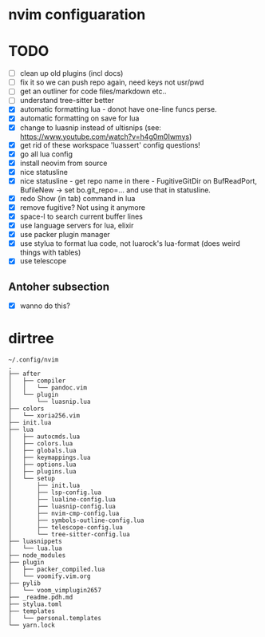 # nvim configuaration

# TODO

- [ ] clean up old plugins (incl docs)
- [ ] fix it so we can push repo again, need keys not usr/pwd
- [ ] get an outliner for code files/markdown etc..
- [ ] understand tree-sitter better
- [x] automatic formatting lua - donot have one-line funcs perse.
- [x] automatic formatting on save for lua
- [x] change to luasnip instead of ultisnips (see: https://www.youtube.com/watch?v=h4g0m0Iwmys)
- [x] get rid of these workspace 'luassert' config questions!
- [x] go all lua config
- [x] install neovim from source
- [x] nice statusline
- [x] nice statusline - get repo name in there - FugitiveGitDir on BufReadPort, BufileNew -> set bo.git_repo=... and use that in statusline.
- [x] redo Show (in tab) command in lua
- [x] remove fugitive? Not using it anymore
- [x] space-l to search current buffer lines
- [x] use language servers for lua, elixir
- [x] use packer plugin manager
- [x] use stylua to format lua code, not luarock's lua-format (does weird things with tables)
- [x] use telescope

## Antoher subsection

- [x] wanno do this?


# dirtree

```
~/.config/nvim
.
├── after
│   ├── compiler
│   │   └── pandoc.vim
│   └── plugin
│       └── luasnip.lua
├── colors
│   └── xoria256.vim
├── init.lua
├── lua
│   ├── autocmds.lua
│   ├── colors.lua
│   ├── globals.lua
│   ├── keymappings.lua
│   ├── options.lua
│   ├── plugins.lua
│   └── setup
│       ├── init.lua
│       ├── lsp-config.lua
│       ├── lualine-config.lua
│       ├── luasnip-config.lua
│       ├── nvim-cmp-config.lua
│       ├── symbols-outline-config.lua
│       ├── telescope-config.lua
│       └── tree-sitter-config.lua
├── luasnippets
│   └── lua.lua
├── node_modules
├── plugin
│   ├── packer_compiled.lua
│   └── voomify.vim.org
├── pylib
│   └── voom_vimplugin2657
├── _readme.pdh.md
├── stylua.toml
├── templates
│   └── personal.templates
└── yarn.lock
```

